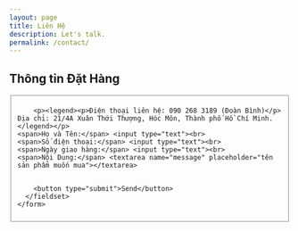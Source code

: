 ```yaml
---
layout: page
title: Liên Hệ
description: Let's talk.
permalink: /contact/
---
```


<style type="text/css" media="screen">
  .container {
    margin: 0px auto;
    max-width: 600px;
  }
</style>

<div class="container">

  <h2>Thông tin Đặt Hàng</h2>

  <div id="form" class="contact-form">
    <form accept-charset="UTF-8" method="POST" action="https://formspree.io/{{ site.email }}" v-on:submit.prevent="validateBeforeSubmit" ref="contact">
      <fieldset>
        <input type="hidden" name="_subject" value="New contact!" />
        <input type="hidden" name="_next" value="{{ site.url }}/contact/message-sent/" />
        <input type="hidden" name="_language" value="en" />

        <p><legend><p>Điện thoại liên hệ: 090 268 3189 (Đoàn Bình)</p>
	Địa chỉ: 21/4A Xuân Thới Thượng, Hóc Môn, Thành phố Hồ Chí Minh.</legend></p>
    <span>Họ và Tên:</span> <input type="text"><br>
    <span>Số điện thoại:</span> <input type="text"><br>
    <span>Ngày giao hàng:</span> <input type="text"><br>
    <span>Nội Dung:</span> <textarea name="message" placeholder="tên sản phẩm muốn mua"></textarea>


        <button type="submit">Send</button>
      </fieldset>
    </form>
  </div>

</div>

<script type="text/javascript">
function adjust_textarea(h) {
    h.style.height = "200px";
    h.style.height = (h.scrollHeight)+"px";
}
</script>

<script src="https://unpkg.com/vue@2.4.2"></script>
<script src="https://unpkg.com/vee-validate@2.0.0-rc.8"></script>
<script type="text/javascript">
Vue.use(VeeValidate);

new Vue({
  el: '#form',
  delimiters: ['${', '}'],
  methods: {
    validateBeforeSubmit: function () {
      this.$validator.validateAll();
      if (!this.errors.any()) {
        this.$refs.contact.submit();
      }
    }
  }
});
</script>
